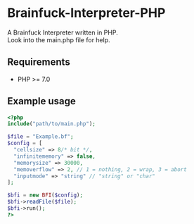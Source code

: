 # Brainfuck-Interpreter-PHP
A Brainfuck Interpreter written in PHP.  
Look into the main.php file for help.

## Requirements
- PHP >= 7.0

## Example usage
```php
<?php
include("path/to/main.php");

$file = "Example.bf";
$config = [
  "cellsize" => 8/* bit */, 
  "infinitememory" => false, 
  "memorysize" => 30000,
  "memoverflow" => 2, // 1 = nothing, 2 = wrap, 3 = abort
  "inputmode" => "string" // "string" or "char"
];

$bfi = new BFI($config);
$bfi->readFile($file);
$bfi->run();
?>
```
